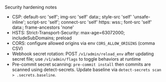 Security hardening notes

- CSP: default-src 'self'; img-src 'self' data:; style-src 'self' 'unsafe-inline'; script-src 'self'; connect-src 'self' https: wss:; font-src 'self' data:; frame-ancestors 'none'
- HSTS: Strict-Transport-Security: max-age=63072000; includeSubDomains; preload
- CORS: configure allowed origins via env `CORS_ALLOW_ORIGINS` (comma CSV)
- Webhook secret rotation: POST `/v1/admin/reload_env` after updating secret file; use `/v1/admin/flags` to toggle behaviors at runtime
- Pre-commit secret scanning: `pre-commit install` then commits are scanned using detect-secrets. Update baseline via `detect-secrets scan > .secrets.baseline`.


